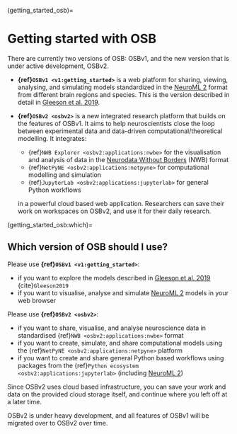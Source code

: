 (getting_started_osb)=
# Getting started with OSB

There are currently two versions of OSB: OSBv1, and the new version that is under active development, OSBv2.

- **{ref}`OSBv1 <v1:getting_started>`** is a web platform for sharing, viewing, analysing, and simulating models standardized in the [NeuroML 2](https://docs.neuroml.org) format from different brain regions and species. This is the version described in detail in [Gleeson et al. 2019](https://www.cell.com/neuron/fulltext/S0896-6273(19)30444-1).
- **{ref}`OSBv2 <osbv2>`** is a new integrated research platform that builds on the features of OSBv1.
  It aims to help neuroscientists close the loop between experimental data and data-driven computational/theoretical modelling.
  It integrates:

  - {ref}`NWB Explorer <osbv2:applications:nwbe>` for the visualisation and analysis of data in the [Neurodata Without Borders](https://www.nwb.org) (NWB) format
  - {ref}`NetPyNE <osbv2:applications:netpyne>` for computational modelling and simulation
  - {ref}`JupyterLab <osbv2:applications:jupyterlab>` for general Python workflows

  in a powerful cloud based web application.
  Researchers can save their work on workspaces on OSBv2, and use it for their daily research.

(getting_started_osb:which)=
## Which version of OSB should I use?

Please use **{ref}`OSBv1 <v1:getting_started>`**:

- if you want to explore the models described in [Gleeson et al. 2019](https://www.cell.com/neuron/fulltext/S0896-6273(19)30444-1) {cite}`Gleeson2019`
- if you want to visualise, analyse and simulate [NeuroML 2](https://docs.neuroml.org) models in your web browser

Please use **{ref}`OSBv2 <osbv2>`**:

- if you want to share, visualise, and analyse neuroscience data in standardised {ref}`NWB <osbv2:applications:nwbe>` format
- if you want to create, simulate, and share computational models using the {ref}`NetPyNE <osbv2:applications:netpyne>` platform
- if you want to create and share general Python based workflows using packages from the {ref}`Python ecosystem <osbv2:applications:jupyterlab>` (including [NeuroML 2](https://docs.neuroml.org))

Since OSBv2 uses cloud based infrastructure, you can save your work and data on the provided cloud storage itself, and continue where you left off at a later time.


OSBv2 is under heavy development, and all features of OSBv1 will be migrated over to OSBv2 over time.
